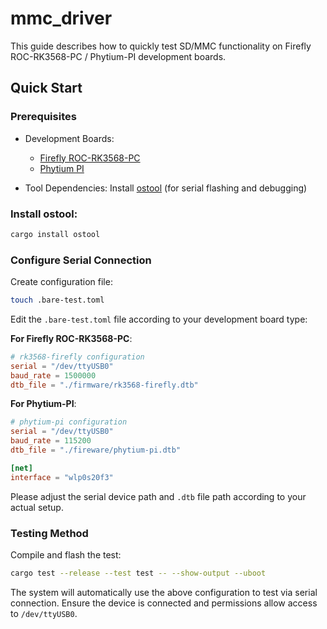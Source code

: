 # mmc_driver

This guide describes how to quickly test SD/MMC functionality on Firefly ROC-RK3568-PC / Phytium-PI development boards.

## Quick Start

### Prerequisites

+ Development Boards:
    + [Firefly ROC-RK3568-PC](https://wiki.t-firefly.com/zh_CN/ROC-RK3568-PC/preface.html)
    + [Phytium PI](https://gitee.com/phytium_embedded/phytium-embedded-docs)

+ Tool Dependencies: Install [ostool](https://github.com/ZR233/ostool) (for serial flashing and debugging)

### Install ostool:
``` bash
cargo install ostool
```

### Configure Serial Connection

Create configuration file:

``` bash
touch .bare-test.toml
``` 

Edit the `.bare-test.toml` file according to your development board type:

**For Firefly ROC-RK3568-PC**:

``` toml
# rk3568-firefly configuration
serial = "/dev/ttyUSB0"
baud_rate = 1500000
dtb_file = "./firmware/rk3568-firefly.dtb"
```

**For Phytium-PI**:
``` toml
# phytium-pi configuration
serial = "/dev/ttyUSB0"
baud_rate = 115200
dtb_file = "./fireware/phytium-pi.dtb"

[net]
interface = "wlp0s20f3"
```

Please adjust the serial device path and `.dtb` file path according to your actual setup.

### Testing Method

Compile and flash the test:

``` bash
cargo test --release --test test -- --show-output --uboot
```



The system will automatically use the above configuration to test via serial connection. Ensure the device is connected and permissions allow access to `/dev/ttyUSB0`.